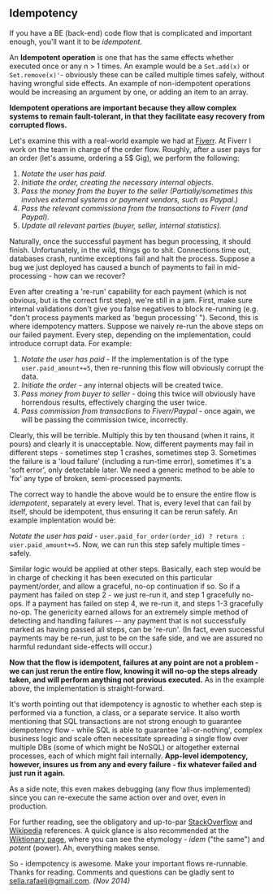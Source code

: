 <!-- {"created_at": "2014-09-07"} -->

## Idempotency

If you have a BE (back-end) code flow that is complicated and important enough, you'll want it to be *idempotent*. 

An **Idempotent operation** is one that has the same effects whether executed once or any n > 1 times.  An example would be a `Set.add(x)` or `Set.remove(x)'`- obviously these can be called multiple times safely, without having wrongful side effects. An example of non-idempotent operations would be increasing an argument by one, or adding an item to an array. 

**Idempotent operations are important because they allow complex systems to remain fault-tolerant, in that they facilitate easy recovery from corrupted flows.**

Let's examine this with a real-world example we had at [Fiverr](http://www.fiverr.com). At Fiverr I work on the team in charge of the order flow. Roughly, after a user pays for an order (let's assume, ordering a 5$ Gig), we perform the following:
  
  1. *Notate the user has paid.*
  2. *Initiate the order, creating the necessary internal objects.*
  3. *Pass the money from the buyer to the seller (Partially/sometimes this involves external systems or payment vendors, such as Paypal.)*
  4. *Pass the relevant commissiona from the transactions to Fiverr (and Paypal).*
  5. *Update all relevant parties (buyer, seller, internal statistics).*

Naturally, once the successful payment has begun processing, it should finish. Unfortunately, in the wild, things go to shit. Connections time out, databases crash, runtime exceptions fail and halt the process. Suppose a bug we just deployed has caused a bunch of payments to fail in mid-processing - how can we recover?

Even after creating a 're-run' capability for each payment (which is not obvious, but is the correct first step), we're still in a jam. First, make sure internal validations don't give you false negatives to block re-running (e.g. "don't process payments marked as 'begun processing' "). Second, this is where idempotency matters. Suppose we naively re-run the above steps on our failed payment. Every step, depending on the implementation, could introduce corrupt data. For example:

1. *Notate the user has paid* - If the implementation is of the type `user.paid_amount+=5`, then re-running this flow will obviously corrupt the data. 
2. *Initiate the order* - any internal objects will be created twice.
3. *Pass money from buyer to seller*  - doing this twice will obviously have horrendous results, effectively charging the user twice.
4. *Pass commission from transactions to Fiverr/Paypal* - once again, we will be passing the commission twice, incorrectly.

Clearly, this will be terrible. Multiply this by ten thousand (when it rains, it pours) and clearly it is unacceptable. Now, different payments may fail in different steps - sometimes step 1 crashes, sometimes step 3. Sometimes the failure is a 'loud failure' (including a run-time error), sometimes it's a 'soft error', only detectable later. We need a generic method to be able to 'fix' any type of broken, semi-processed payments.

The correct way to handle the above would be to ensure the entire flow is *idempotent*, separately at every level. That is, every level that can fail by itself, should be idempotent, thus ensuring it can be rerun safely. An example implentation would be:

*Notate the user has paid* - `user.paid_for_order(order_id) ? return : user.paid_amount+=5`. Now, we can run this step safely multiple times - safely.

Similar logic would be applied at other steps. Basically, each step would be in charge of checking it has been executed on this particular payment/order, and allow a graceful, no-op continuation if so. So if a payment has failed on step 2 - we just re-run it, and step 1 gracefully no-ops. If a payment has failed on step 4, we re-run it, and steps 1-3 gracefully no-op. The genericity earned allows for an extremely simple method of detecting and handling failures -- any payment that is not successfully marked as having passed all steps, can be 're-run'. (In fact, even successful payments may be re-run, just to be on the safe side, and we are assured no harmful redundant side-effects will occur.) 

**Now that the flow is idempotent, failures at any point are not a problem - we can just rerun the entire flow, knowing it will no-op the steps already taken, and will perform anything not previous executed.** As in the example above, the implementation is straight-forward. 

It's worth pointing out that idempotency is agnostic to whether each step is performed via a function, a class, or a separate service. It also worth mentioning that SQL transactions are not strong enough to guarantee idempotency flow - while SQL is able to guarantee 'all-or-nothing', complex business logic and scale often necessitate spreading a single flow over multiple DBs (some of which might be NoSQL) or altogether external processes, each of which might fail internally. **App-level idempotency, however, insures us from any and every failure - fix whatever failed and just run it again.**

As a side note, this even makes debugging (any flow thus implemented) since you can re-execute the same action over and over, even in production.

For further reading,  see the obligatory and up-to-par [StackOverflow](http://stackoverflow.com/questions/1077412/what-is-an-idempotent-operation) and [Wikipedia](http://en.wikipedia.org/wiki/Idempotence) references. A quick glance is also recommended at the [Wiktionary page](http://en.wiktionary.org/wiki/idempotent), where you can see the etymology - *idem* ("the same") and *potent* (power). Ah, everything makes sense. 

So - idempotency is awesome. Make your important flows re-runnable.  Thanks for reading. Comments and questions can be gladly sent to sella.rafaeli@gmail.com. *(Nov 2014)*